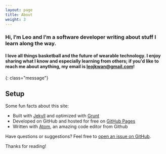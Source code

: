 ```yaml
---
layout: page
title: About
weight: 3 
---
```


### Hi, I’m Leo and I’m a software developer writing about stuff I learn along the way.


#### I love all things basketball and the future of wearable technology. I enjoy sharing what I know and especially learning from others; if you'd like to reach me about anything, my email is leojkwan@gmail.com!
{: class="message"}

## Setup

Some fun facts about this site:

* Built with [Jekyll](http://jekyllrb.com) and optimized with [Grunt](https://github.com/gruntjs/grunt)
* Developed on GitHub and hosted for free on [GitHub Pages](https://pages.github.com)
* Written with [Atom](https://github.com/atom/atom), an amazing code editor from Github


Have questions or suggestions? Feel free to [open an issue on GitHub](https://github.com/leojkwan/leojkwan.github.io).

Thanks for reading!
